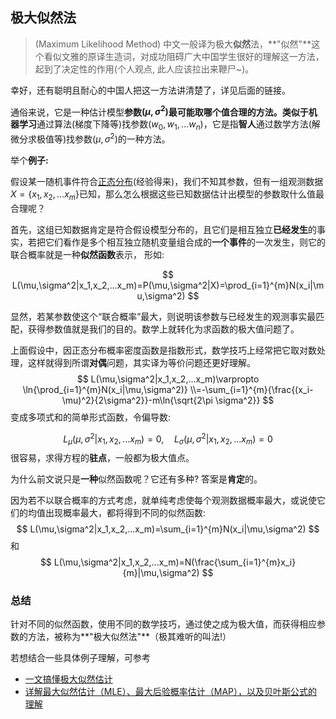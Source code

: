 ## 极大似然法
> (Maximum Likelihood Method) 中文一般译为极大**似然**法，**"似然"**这个看似文雅的原译生造词，对成功阻碍广大中国学生很好的理解这一方法，起到了决定性的作用(个人观点, 此人应该拉出来鞭尸~)。

幸好，还有聪明且耐心的中国人把这一方法讲清楚了，详见后面的链接。

通俗来说，它是一种估计模型**参数$(\mu,\sigma^2)$**最可能取哪个值合理的方法。类似于**机器学习**通过算法(梯度下降等)找参数($w_0,w_1,...w_n$)，它是指**智人**通过数学方法(解微分求极值等)找参数($\mu,\sigma^2$)的一种方法。

举个**例子:**

假设某一随机事件符合[正态分布](math/statics/files/gauss.md)(经验得来)，我们不知其参数，但有一组观测数据$X={\{x_1,x_2,...x_m\}}$已知，那么怎么根据这些已知数据估计出模型的参数取什么值最合理呢？

首先，这组已知数据肯定是符合假设模型分布的，且它们是相互独立**已经发生**的事实，若把它们看作是多个相互独立随机变量组合成的**一个事件**的一次发生，则它的联合概率就是一种**似然函数**表示， 形如:

$$
L(\mu,\sigma^2|x_1,x_2,...x_m)=P(\mu,\sigma^2|X)=\prod_{i=1}^{m}N(x_i|\mu,\sigma^2)
$$

显然，若某参数使这个“联合概率”最大，则说明该参数与已经发生的观测事实最匹配，获得参数值就是我们的目的。数学上就转化为求函数的极大值问题了。

上面假设中，因正态分布概率密度函数是指数形式，数学技巧上经常把它取对数处理，这样就得到所谓**对偶**问题，其实译为等价问题还更好理解。
$$
L(\mu,\sigma^2|x_1,x_2,...x_m)\varpropto \ln{\prod_{i=1}^{m}N(x_i|\mu,\sigma^2)}
\\=-\sum_{i=1}^{m}{\frac{(x_i-\mu)^2}{2\sigma^2}}-m\ln{\sqrt{2\pi \sigma^2}}
$$
变成多项式和的简单形式函数，令偏导数:

$$
L_{\mu}(\mu,\sigma^2|x_1,x_2,...x_m)=0,\quad L_{\sigma}(\mu,\sigma^2|x_1,x_2,...x_m)=0
$$
很容易，求得方程的**驻点**，一般都为极大值点。

为什么前文说只是**一种**似然函数呢？它还有多种? 答案是**肯定**的。

因为若不以联合概率的方式考虑，就单纯考虑使每个观测数据概率最大，或说使它们的均值出现概率最大，都将得到不同的似然函数:
$$
L(\mu,\sigma^2|x_1,x_2,...x_m)=\sum_{i=1}^{m}N(x_i|\mu,\sigma^2)
$$
和
$$
L(\mu,\sigma^2|x_1,x_2,...x_m)=N(\frac{\sum_{i=1}^{m}x_i}{m}|\mu,\sigma^2)
$$

### 总结

针对不同的似然函数，使用不同的数学技巧，通过使之成为极大值，而获得相应参数的方法，被称为**"极大似然法"**（极其难听的叫法!）

若想结合一些具体例子理解，可参考

- [一文搞懂极大似然估计](https://zhuanlan.zhihu.com/p/26614750)
- [详解最大似然估计（MLE）、最大后验概率估计（MAP），以及贝叶斯公式的理解](https://blog.csdn.net/u011508640/article/details/72815981)
